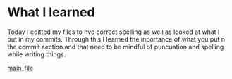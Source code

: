 # What I learned
Today I editted my files to hve correct spelling as well as looked at what I put in my commits. Through this I learned the inportance of what you put n the commit section and that
need to be mindful of puncuation and spelling while writing things.

[main_file](README.md)
